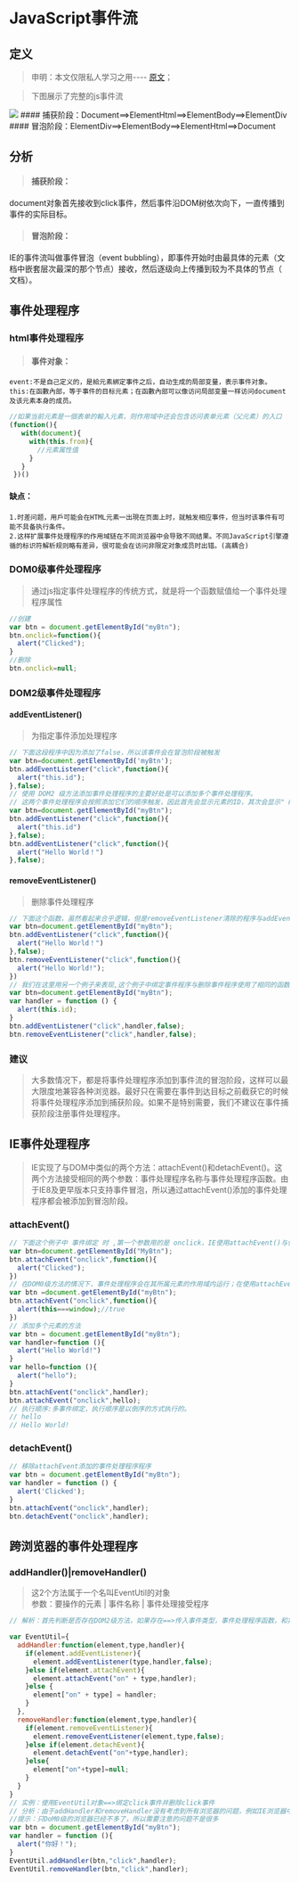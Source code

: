 # JavaScript事件流

## 定义
>申明：本文仅限私人学习之用---- [原文](http://www.cnblogs.com/blackwood/archive/2013/03/14/2959195.html)；

>下图展示了完整的js事件流

<img src="http://images.cnblogs.com/cnblogs_com/blackwood/416364/o_eventpic.jpg"/>
#### 捕获阶段：Document==>ElementHtml==>ElementBody==>ElementDiv
#### 冒泡阶段：ElementDiv==>ElementBody==>ElementHtml==>Document

## 分析
>#### 捕获阶段：
document对象首先接收到click事件，然后事件沿DOM树依次向下，一直传播到事件的实际目标。<br/>

>#### 冒泡阶段：
IE的事件流叫做事件冒泡（event bubbling），即事件开始时由最具体的元素（文档中嵌套层次最深的那个节点）接收，然后逐级向上传播到较为不具体的节点（ 文档）。

## 事件处理程序
### html事件处理程序
>#### 事件对象：
    event:不是自己定义的，是給元素綁定事件之后，自动生成的局部变量，表示事件对象。
    this:在函數內部，等于事件的目标元素；在函數內部可以像访问局部变量一样访问document及该元素本身的成员。
```js
//如果当前元素是一個表单的輸入元素，则作用域中还会包含访问表单元素（父元素）的入口
(function(){
   with(document){
     with(this.from){
       //元素属性值
     }
   }
 })()
```

#### 缺点：
    1.时差问题，用戶可能会在HTML元素一出現在页面上时，就触发相应事件，但当时该事件有可能不具备执行条件。
    2.这样扩展事件处理程序的作用域链在不同浏览器中会导致不同结果。不同JavaScript引擎遵循的标识符解析规则略有差异，很可能会在访问非限定对象成员时出错。(高耦合)

### DOM0级事件处理程序
>通过js指定事件处理程序的传统方式，就是将一个函数赋值给一个事件处理程序属性
```js
//创建
var btn = document.getElementById("myBtn");
btn.onclick=function(){
  alert("Clicked");
}
//删除
btn.onclick=null;
```

### DOM2级事件处理程序
#### addEventListener()
>为指定事件添加处理程序
```js
// 下面这段程序中因为添加了false，所以该事件会在冒泡阶段被触发
var btn=document.getElementById('myBtn');
btn.addEventListener("click",function(){
  alert("this.id");
},false);
// 使用 DOM2 级方法添加事件处理程序的主要好处是可以添加多个事件处理程序。
// 这两个事件处理程序会按照添加它们的顺序触发，因此首先会显示元素的ID，其次会显示" Hello world!" 消息。
var btn=document.getElementById("myBtn");
btn.addEventListener("click",function(){
  alert("this.id")
},false);
btn.addEventListener("click",function(){
  alert("Hello World！")
},false);
```

#### removeEventListener()
>删除事件处理程序
```js
// 下面这个函数，虽然看起来合乎逻辑，但是removeEventListener清除的程序与addEventListener绑定的事件不是同一个
var btn=document.getElementById("myBtn");
btn.addEventListener("click",function(){
  alert("Hello World！")
},false);
btn.removeEventListener("click",function(){
  alert("Hello World!");
})
// 我们在这里用另一个例子来表现,这个例子中绑定事件程序与删除事件程序使用了相同的函数
var btn=document.getElementById("myBtn");
var handler = function () {
  alert(this.id);
}
btn.addEventListener("click",handler,false);
btn.removeEventListener("click",handler,false);
```

### 建议
>大多数情况下，都是将事件处理程序添加到事件流的冒泡阶段，这样可以最大限度地兼容各种浏览器。最好只在需要在事件到达目标之前截获它的时候将事件处理程序添加到捕获阶段。如果不是特别需要，我们不建议在事件捕获阶段注册事件处理程序。

## IE事件处理程序
>IE实现了与DOM中类似的两个方法：attachEvent()和detachEvent()。这两个方法接受相同的两个参数：事件处理程序名称与事件处理程序函数。由于IE8及更早版本只支持事件冒泡，所以通过attachEvent()添加的事件处理程序都会被添加到冒泡阶段。

### attachEvent()
```js
// 下面这个例子中 事件绑定 时 ,第一个参数用的是 onclick，IE使用attachEvent()与使用DOM0方法的主要区别在于处理程序的作用域。
var btn=document.getElementById("MyBtn");
btn.attachEvent("onclick",function(){
  alert("Clicked");
})
// 在DOM0级方法的情况下，事件处理程序会在其所属元素的作用域内运行；在使用attachEvent()方法的情况下，事件处理程序会在 全局作用域中运行，因此this等于windows。
var btn =document.getElementById("myBtn");
btn.attachEvent("onclick",function(){
  alert(this===window);//true
})
// 添加多个元素的方法
var btn = document.getElementById("myBtn");
var handler=function (){
  alert("Hello World!")
}
var hello=function (){
  alert("hello");
}
btn.attachEvent("onclick",handler);
btn.attachEvent("onclick",hello);
// 执行顺序:多事件绑定，执行顺序是以倒序的方式执行的。
// hello
// Hello World!
```

### detachEvent()
```js
// 移除attachEvent添加的事件处理程序程序
var btn = document.getElementById("myBtn");
var handler = function () {
  alert('Clicked');
}
btn.attachEvent("onclick",handler);
btn.detachEvent("onclick",handler);
```

## 跨浏览器的事件处理程序

### addHandler()|removeHandler()
>这2个方法属于一个名叫EventUtil的对象<br/>
参数：要操作的元素 | 事件名称 | 事件处理接受程序
```js
// 解析：首先判断是否存在DOM2级方法，如果存在==>传入事件类型，事件处理程序函数，和第三个参数方法false（表示冒泡阶段），如果存在的是IE的方法，就采用第二种方法，为了兼容IE8及跟早的版本，此时的时间类型必须加上"on"前缀。最后一种是DOm0级方法(现代浏览器，一般不会执行这里的代码)，使用方括号语法将属性名指定为事件处理程序或者将属性设置为null；

var EventUtil={
  addHandler:function(element,type,handler){
    if(element.addEventListener){
      element.addEventListener(type,handler,false);
    }else if(element.attachEvent){
      element.attachEvent("on" + type,handler);
    }else {
      element["on" + type] = handler;
    }
  },
  removeHandler:function(element,type,handler){
    if(element.removeEventListener){
      element.removeEventListener(element,type,false);
    }else if(element.detachEvent){
      element.detachEvent("on"+type,handler);
    }else{
      element["on"+type]=null;
    }
  }
}
// 实例：使用EventUtil对象==>绑定click事件并删除click事件
// 分析：由于addHandler和removeHandler没有考虑到所有浏览器的问题，例如IE浏览器中的作用域的问题，所以我们往往只用作添加处理程序或者移除处理程序。
//提示：只DoM0级的浏览器已经不多了，所以需要注意的问题不是很多
var btn = document.getElementById("myBtn");
var handler = function (){
  alert("你好！");
}
EventUtil.addHandler(btn,"click",handler);
EventUtil.removeHandler(btn,"click",handler);
```